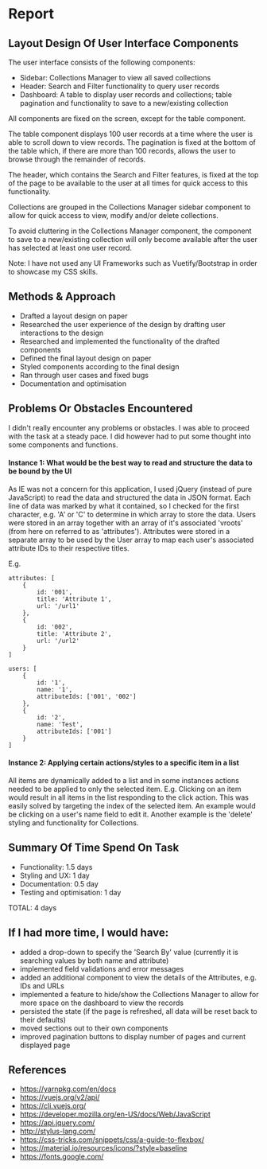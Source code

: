 # Report

## Layout Design Of User Interface Components

The user interface consists of the following components:
- Sidebar: Collections Manager to view all saved collections
- Header: Search and Filter functionality to query user records
- Dashboard: A table to display user records and collections; table pagination and functionality to save to a new/existing collection

All components are fixed on the screen, except for the table component.

The table component displays 100 user records at a time where the user is able to scroll down to view records. The 
pagination is fixed at the bottom of the table which, if there are more than 100 records, allows the user to browse 
through the remainder of records.

The header, which contains the Search and Filter features, is fixed at the top of the page to be available to the user 
at all times for quick access to this functionality.

Collections are grouped in the Collections Manager sidebar component to allow for quick access to view, modify and/or delete collections. 

To avoid cluttering in the Collections Manager component, the component to save to a new/existing collection will
only become available after the user has selected at least one user record.

Note: I have not used any UI Frameworks such as Vuetify/Bootstrap in order to showcase my CSS skills.

## Methods & Approach

- Drafted a layout design on paper
- Researched the user experience of the design by drafting user interactions to the design
- Researched and implemented the functionality of the drafted components
- Defined the final layout design on paper
- Styled components according to the final design
- Ran through user cases and fixed bugs
- Documentation and optimisation

## Problems Or Obstacles Encountered

I didn't really encounter any problems or obstacles. I was able to proceed with the task at a steady pace. I did however
had to put some thought into some components and functions.

#### Instance 1: What would be the best way to read and structure the data to be bound by the UI

As IE was not a concern for this application, I used jQuery (instead of pure JavaScript) to read the data and structured
the data in JSON format. Each line of data was marked by what it contained, so I checked for the first character, e.g. 
'A' or 'C' to determine in which array to store the data. Users were stored in an array together with an array of it's 
associated 'vroots' (from here on referred to as 'attributes'). Attributes were stored in a separate array to be used by
the User array to map each user's associated attribute IDs to their respective titles.

E.g.
```
attributes: [
    {
        id: '001',
        title: 'Attribute 1',
        url: '/url1'
    },
    {
        id: '002',
        title: 'Attribute 2',
        url: '/url2'
    }
]
```

```
users: [
    {
        id: '1',
        name: '1',
        attributeIds: ['001', '002']
    },
    {
        id: '2',
        name: 'Test',
        attributeIds: ['001']
    }
]
```

#### Instance 2: Applying certain actions/styles to a specific item in a list

All items are dynamically added to a list and in some instances actions needed to be applied to only the selected item.
E.g. Clicking on an item would result in all items in the list responding to the click action. This was easily solved by
targeting the index of the selected item. An example would be clicking on a user's name field to edit it. Another 
example is the 'delete' styling and functionality for Collections.

## Summary Of Time Spend On Task

- Functionality: 1.5 days
- Styling and UX: 1 day
- Documentation: 0.5 day
- Testing and optimisation: 1 day

TOTAL: 4 days

## If I had more time, I would have:

- added a drop-down to specify the 'Search By' value (currently it is searching values by both name and attribute) 
- implemented field validations and error messages
- added an additional component to view the details of the Attributes, e.g. IDs and URLs
- implemented a feature to hide/show the Collections Manager to allow for more space on the dashboard to view the records
- persisted the state (if the page is refreshed, all data will be reset back to their defaults)
- moved sections out to their own components
- improved pagination buttons to display number of pages and current displayed page

## References

- https://yarnpkg.com/en/docs
- https://vuejs.org/v2/api/
- https://cli.vuejs.org/
- https://developer.mozilla.org/en-US/docs/Web/JavaScript
- https://api.jquery.com/
- http://stylus-lang.com/
- https://css-tricks.com/snippets/css/a-guide-to-flexbox/
- https://material.io/resources/icons/?style=baseline
- https://fonts.google.com/